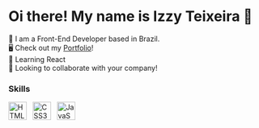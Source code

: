 Oi there! My name is Izzy Teixeira 💫
========================================================================================================================================

📍  I am a Front-End Developer based in Brazil. <br>
🖥️  Check out my <a href='https://izzyteixeira.github.io/izzys-portfolio' target="_blank">Portfolio</a>! <br>
🔧  Learning React <br>
💼  Looking to collaborate with your company!

### Skills

<p align="left">
  <img src="https://raw.githubusercontent.com/danielcranney/readme-generator/main/public/icons/skills/html5-colored.svg" width="36" height="36" alt="HTML5" /> &nbsp;
  <img src="https://raw.githubusercontent.com/danielcranney/readme-generator/main/public/icons/skills/css3-colored.svg" width="36" height="36" alt="CSS3" /> &nbsp;
  <img src="https://raw.githubusercontent.com/danielcranney/readme-generator/main/public/icons/skills/javascript-colored.svg" width="36" height="36" alt="JavaScript" /> &nbsp;
  <!-- <img src="https://raw.githubusercontent.com/danielcranney/readme-generator/main/public/icons/skills/react-colored.svg" width="36" height="36" alt="React" /></a> &nbsp; -->
</p>

<!-- ### Socials

<p align="left">
  <a href="https://www.linkedin.com/in/.../" target="_blank">
    <img src="https://raw.githubusercontent.com/danielcranney/readme-generator/main/public/icons/socials/linkedin.svg" width="36" height="36" alt="Linkedin"/>
  </a>
</p> -->
